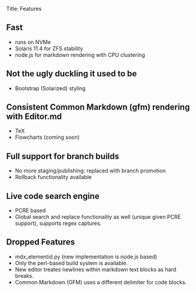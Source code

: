 Title: Features

## Fast

- runs on NVMe
- Solaris 11.4 for ZFS stability
- node.js for markdown rendering with CPU clustering

## Not the ugly duckling it used to be

- Bootstrap (Solarized) styling

## Consistent Common Markdown (gfm) rendering with Editor.md

- TeX
- Flowcharts (coming soon)

## Full support for branch builds

- No more staging/publishing: replaced with branch promotion
- Rollback functionality available

## Live code search engine

- PCRE based
- Global search and replace functionality as well (unique given PCRE support), supports regex captures.

## Dropped Features

- mdx_elementid.py (new implementation is node.js based)
- Only the perl-based build system is available.
- New editor treates newlines within markdown text blocks as hard breaks.
- Common Markdown (GFM) uses a different delimiter for code blocks.

